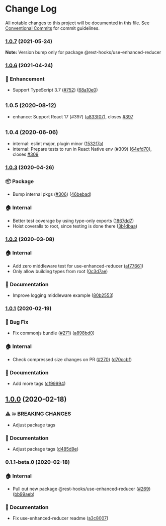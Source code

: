 # Change Log

All notable changes to this project will be documented in this file.
See [Conventional Commits](https://conventionalcommits.org) for commit guidelines.

### [1.0.7](https://github.com/coinbase/rest-hooks/compare/@rest-hooks/use-enhanced-reducer@1.0.6...@rest-hooks/use-enhanced-reducer@1.0.7) (2021-05-24)

**Note:** Version bump only for package @rest-hooks/use-enhanced-reducer





### [1.0.6](https://github.com/coinbase/rest-hooks/compare/@rest-hooks/use-enhanced-reducer@1.0.6...@rest-hooks/use-enhanced-reducer@1.0.6) (2021-04-24)


### 💅 Enhancement

* Support TypeScript 3.7 ([#752](https://github.com/coinbase/rest-hooks/issues/752)) ([68a10e0](https://github.com/coinbase/rest-hooks/commit/68a10e06dc0718f5e480097e6056a7a7954d1161))



## <small>1.0.5 (2020-08-12)</small>

* enhance: Support React 17 (#397) ([a833f07](https://github.com/coinbase/rest-hooks/commit/a833f07)), closes [#397](https://github.com/coinbase/rest-hooks/issues/397)





## <small>1.0.4 (2020-06-06)</small>

* internal: eslint major, plugin minor ([1532f7a](https://github.com/coinbase/rest-hooks/commit/1532f7a))
* internal: Prepare tests to run in React Native env (#309) ([64efd70](https://github.com/coinbase/rest-hooks/commit/64efd70)), closes [#309](https://github.com/coinbase/rest-hooks/issues/309)





### [1.0.3](https://github.com/coinbase/rest-hooks/compare/@rest-hooks/use-enhanced-reducer@1.0.2...@rest-hooks/use-enhanced-reducer@1.0.3) (2020-04-26)


### 📦 Package

* Bump internal pkgs ([#306](https://github.com/coinbase/rest-hooks/issues/306)) ([46bebad](https://github.com/coinbase/rest-hooks/commit/46bebad79d848404d02423fd2a3e2d647ee5bbbb))


### 🏠 Internal

* Better test coverage by using type-only exports ([1867dd7](https://github.com/coinbase/rest-hooks/commit/1867dd7e2d732540b1814076c88359ba299a2367))
* Hoist coveralls to root, since testing is done there ([3b1dbaa](https://github.com/coinbase/rest-hooks/commit/3b1dbaac303048a1b1e543f99fb9758b21feb083))



### [1.0.2](https://github.com/coinbase/rest-hooks/compare/@rest-hooks/use-enhanced-reducer@1.0.1...@rest-hooks/use-enhanced-reducer@1.0.2) (2020-03-08)


### 🏠 Internal

* Add zero middleware test for use-enhanced-reducer ([af77661](https://github.com/coinbase/rest-hooks/commit/af77661924f4233e0420b43edcb35a329201407c))
* Only allow building types from root ([0c3d7ae](https://github.com/coinbase/rest-hooks/commit/0c3d7ae1a9d6130848f31850ed8b15e6ed01d0ab))


### 📝 Documentation

* Improve logging middleware example ([80b2553](https://github.com/coinbase/rest-hooks/commit/80b2553f765970fe4da1e23d506834f5cfc769e0))



### [1.0.1](https://github.com/coinbase/rest-hooks/compare/@rest-hooks/use-enhanced-reducer@1.0.0...@rest-hooks/use-enhanced-reducer@1.0.1) (2020-02-19)


### 🐛 Bug Fix

* Fix commonjs bundle ([#271](https://github.com/coinbase/rest-hooks/issues/271)) ([a898bd0](https://github.com/coinbase/rest-hooks/commit/a898bd0c3497711a25c584f78d1e9c0cbde29949))


### 🏠 Internal

* Check compressed size changes on PR ([#270](https://github.com/coinbase/rest-hooks/issues/270)) ([d70ccbf](https://github.com/coinbase/rest-hooks/commit/d70ccbf44ac5ba8fdc4f70886851ab18349f37e6))


### 📝 Documentation

* Add more tags ([cf99994](https://github.com/coinbase/rest-hooks/commit/cf99994f03e5a4b0e972e268a15f408aefe5318c))



## [1.0.0](https://github.com/coinbase/rest-hooks/compare/@rest-hooks/use-enhanced-reducer@0.1.1-beta.0...@rest-hooks/use-enhanced-reducer@1.0.0) (2020-02-18)


### ⚠ 💥 BREAKING CHANGES

* Adjust package tags

### 📝 Documentation

* Adjust package tags ([d485d9e](https://github.com/coinbase/rest-hooks/commit/d485d9e2315b1a3e0cf4982bc220c5d0e2f87300))



### 0.1.1-beta.0 (2020-02-18)


### 🏠 Internal

* Pull out new package @rest-hooks/use-enhanced-reducer ([#269](https://github.com/coinbase/rest-hooks/issues/269)) ([bb99aeb](https://github.com/coinbase/rest-hooks/commit/bb99aebf6133b34950b1ce3c422fb034fd2971ed))


### 📝 Documentation

* Fix use-enhanced-reducer readme ([a3c8007](https://github.com/coinbase/rest-hooks/commit/a3c800734b8fb5c249b7a88fb35ae3cee0bfdb97))
